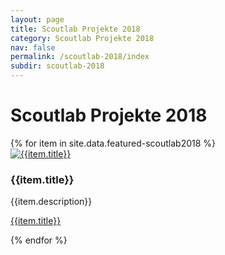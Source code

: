 ```yaml
---
layout: page
title: Scoutlab Projekte 2018
category: Scoutlab Projekte 2018
nav: false
permalink: /scoutlab-2018/index
subdir: scoutlab-2018
---
```

# Scoutlab Projekte 2018


<div class="row">
  {% for item in site.data.featured-scoutlab2018 %}
  <div class="col-sm-3 col-md-3">
    <div class="thumbnail">
      <a href="{{item.url}}"><img  src="{{item.thumbnail}}" class="vcp-thumb" alt="{{item.title}}"></a>
      <div class="caption">
        <h3>{{item.title}}</h3>
        <p>{{item.description}}</p>
        <p><a href="{{item.url}}" class="btn btn-primary" role="button">{{item.title}}</a></p>
      </div>
    </div>
  </div>
  {% endfor %}
